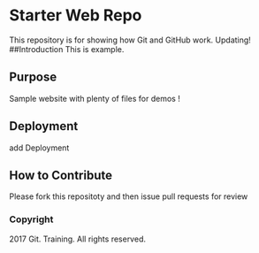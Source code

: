 # Starter Web Repo

This repository is for showing how Git and GitHub work.
Updating!
##Introduction
This is example.

## Purpose

Sample website with plenty of files for demos !

## Deployment
add Deployment

## How to Contribute
Please fork this repositoty and then issue pull requests for review

### Copyright
2017 Git. Training. All rights reserved.